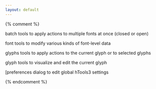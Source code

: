 ```yaml
---
layout: default
---
```


{% comment %}

batch
tools to apply actions to multiple fonts at once (closed or open)

font
tools to modify various kinds of font-level data

glyphs
tools to apply actions to the current glyph or to selected glyphs

glyph
tools to visualize and edit the current glyph

[preferences
dialog to edit global hTools3 settings

{% endcomment %}